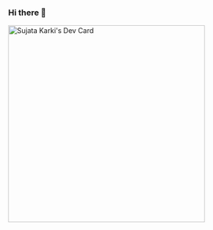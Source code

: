 ### Hi there 👋
<a href="https://app.daily.dev/sujatakarki"><img src="https://api.daily.dev/devcards/348c3ae25cf34b4cb8ef93e10d65205e.png?r=fno" width="400" alt="Sujata Karki's Dev Card"/></a>
<!--
**Sujata-karki/Sujata-karki** is a ✨ _special_ ✨ repository because its `README.md` (this file) appears on your GitHub profile.

Here are some ideas to get you started:

- 🔭 I’m currently working on ...
- 🌱 I’m currently learning ...
- 👯 I’m looking to collaborate on ...
- 🤔 I’m looking for help with ...
- 💬 Ask me about ...
- 📫 How to reach me: ...
- 😄 Pronouns: ...
- ⚡ Fun fact: ...
-->

